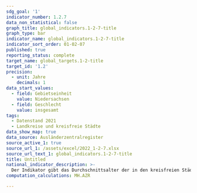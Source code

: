 ```yaml
---
sdg_goal: '1'
indicator_number: 1.2.7
data_non_statistical: false
graph_title: global_indicators.1-2-7-title
graph_type: bar
indicator_name: global_indicators.1-2-7-title
indicator_sort_order: 01-02-07
published: true
reporting_status: complete
target_name: global_targets.1-2-title
target_id: '1.2'
precision:
  - unit: Jahre
    decimals: 1
data_start_values:
  - field: Gebietseinheit
    value: Niedersachsen
  - field: Geschlecht
    value: insgesamt
tags:
  - Datenstand 2021
  - Landkreise und kreisfreie Städte
data_show_map: true
data_source: Ausländerzentralregister
source_active_1: true
source_url_1: /assets/excel/2022_1-2-7.xlsx
source_url_text_1: global_indicators.1-2-7-title
title: Untitled
national_indicator_description: >-
  Der Indikator gibt das Durchschnittsalter der in den kreisfreien Städten und Landkreisen lebenden Ausländerinnen und Ausländer differenziert nach Geschlecht wider. Mit Hilfe diese Indikators kann die Altersstruktur der jeweiligen ausländischen Bevölkerung abgebildet werden.
computation_calculations: MH.AZR

---
```

